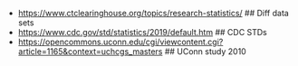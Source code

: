 - https://www.ctclearinghouse.org/topics/research-statistics/ ## Diff data sets
- https://www.cdc.gov/std/statistics/2019/default.htm ## CDC STDs
- https://opencommons.uconn.edu/cgi/viewcontent.cgi?article=1165&context=uchcgs_masters ## UConn study 2010
